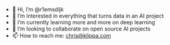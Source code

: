 - 👋 Hi, I’m @r1emsdijk
- 👀 I’m interested in everything that turns data in an AI project
- 🌱 I’m currently learning more and more on deep learning
- 💞️ I’m looking to collaborate on open source AI projects
- 📫 How to reach me: chris@klippa.com

<!---
r1emsdijk/r1emsdijk is a ✨ special ✨ repository because its `README.md` (this file) appears on your GitHub profile.
You can click the Preview link to take a look at your changes.
--->
